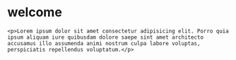 <!DOCTYPE html>
<html lang="en">
<head>
    <meta charset="UTF-8">
    <meta name="viewport" content="width=device-width, initial-scale=1.0">
    <title>Document</title>
</head>
<body>
    <h1>welcome</h1>
    <i class="fa-brands fa-figma"></i>

    <p>Lorem ipsum dolor sit amet consectetur adipisicing elit. Porro quia ipsum aliquam iure quibusdam dolore saepe sint amet architecto accusamus illo assumenda animi nostrum culpa labore voluptas, perspiciatis repellendus voluptatum.</p>
</body>
<script src="https://kit.fontawesome.com/7375f91345.js" crossorigin="anonymous"></script>
</html>
